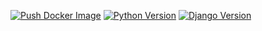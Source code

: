 [![Push Docker Image](https://github.com/erykio/movie-website/actions/workflows/docker-image.yml/badge.svg)](https://github.com/erykio/movie-website/actions/workflows/docker-image.yml) [![Python Version](https://img.shields.io/badge/python-3.6-brightgreen.svg)](https://python.org) [![Django Version](https://img.shields.io/badge/django-1.11-brightgreen.svg)](https://djangoproject.com)